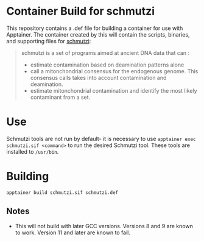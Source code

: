 # Container Build for schmutzi

This repository contains a .def file for building a container for use with Apptainer.  The container created by this will contain the scripts, binaries, and supporting files for [schmutzi](https://github.com/grenaud/schmutzi/):

> schmutzi is a set of programs aimed at ancient DNA data that can :
>  - estimate contamination based on deamination patterns alone
>  - call a mitonchondrial consensus for the endogenous genome. This consensus calls takes into account contamination and deamination.
>  - estimate mitonchondrial contamination and identify the most likely contaminant from a set.

# Use

Schmutzi tools are not run by default- it is necessary to use `apptainer exec schmutzi.sif <command>` to run the desired Schmutzi tool.  These tools are installed to `/usr/bin`.

# Building

`apptainer build schmutzi.sif schmutzi.def`

## Notes

 - This will not build with later GCC versions.  Versions 8 and 9 are known to work.  Version 11 and later are known to fail.

